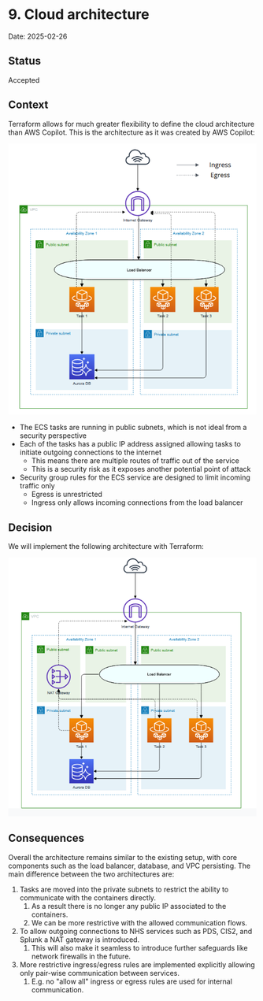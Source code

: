 # 9. Cloud architecture

Date: 2025-02-26

## Status

Accepted

## Context

Terraform allows for much greater flexibility to define the cloud architecture than AWS Copilot.
This is the architecture as it was created by AWS Copilot:

![AWS Copilot Architecture](architecture_copilot.png)

- The ECS tasks are running in public subnets, which is not ideal from a security perspective
- Each of the tasks has a public IP address assigned allowing tasks to initiate outgoing connections to the internet
  - This means there are multiple routes of traffic out of the service
  - This is a security risk as it exposes another potential point of attack
- Security group rules for the ECS service are designed to limit incoming traffic only
  - Egress is unrestricted
  - Ingress only allows incoming connections from the load balancer

## Decision

We will implement the following architecture with Terraform:

![Terraform Architecture](architecture_terraform.png)

## Consequences

Overall the architecture remains similar to the existing setup, with core components such as the load balancer,
database, and VPC persisting. The main difference between the two architectures are:

1. Tasks are moved into the private subnets to restrict the ability to communicate with the containers directly.
   1. As a result there is no longer any public IP associated to the containers.
   2. We can be more restrictive with the allowed communication flows.
2. To allow outgoing connections to NHS services such as PDS, CIS2, and Splunk a NAT gateway is introduced.
   1. This will also make it seamless to introduce further safeguards like network firewalls in the future.
3. More restrictive ingress/egress rules are implemented explicitly allowing only pair-wise communication between services.
   1. E.g. no "allow all" ingress or egress rules are used for internal communication.
